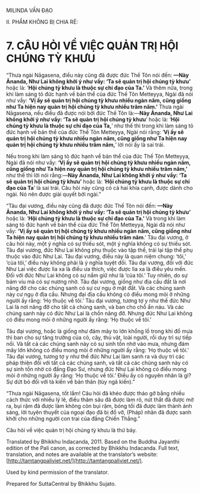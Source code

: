  

MILINDA VẤN ĐẠO

II. PHẨM KHÔNG BỊ CHIA RẼ:

# 7\. CÂU HỎI VỀ VIỆC QUẢN TRỊ HỘI CHÚNG TỲ KHƯU

“Thưa ngài Nāgasena, điều này cũng đã được đức Thế Tôn nói đến: **—Này Ānanda, Như Lai không khởi ý như vầy: ‘Ta sẽ quản trị hội chúng tỳ khưu’** hoặc là: ‘**Hội chúng tỳ khưu là thuộc sự chỉ đạo của Ta.’** Và thêm nữa, trong khi làm sáng tỏ đức hạnh về bản thể của đức Thế Tôn Metteyya, Ngài đã nói như vầy: **‘Vị ấy sẽ quản trị hội chúng tỳ khưu nhiều ngàn năm, cũng giống như Ta hiện nay quản trị hội chúng tỳ khưu nhiều trăm năm.’** Thưa ngài Nāgasena, nếu điều đã được nói bởi đức Thế Tôn là:—**Này Ānanda, Như Lai không khởi ý như vầy: ‘Ta sẽ quản trị hội chúng tỳ khưu**’ hoặc là: ‘**Hội chúng tỳ khưu là thuộc sự chỉ đạo của Ta,**’ như thế thì trong khi làm sáng tỏ đức hạnh về bản thể của đức Thế Tôn Metteyya, Ngài nói rằng: ‘**Vị ấy sẽ quản trị hội chúng tỳ khưu nhiều ngàn năm, cũng giống như Ta hiện nay quản trị hội chúng tỳ khưu nhiều trăm năm,**’ lời nói ấy là sai trái.

Nếu trong khi làm sáng tỏ đức hạnh về bản thể của đức Thế Tôn Metteyya, Ngài đã nói như vầy: **‘Vị ấy sẽ quản trị hội chúng tỳ khưu nhiều ngàn năm, cũng giống như Ta hiện nay quản trị hội chúng tỳ khưu nhiều trăm năm,’** như thế thì lời nói rằng:—**Này Ānanda, Như Lai không khởi ý như vầy: ‘Ta sẽ quản trị hội chúng tỳ khưu’** hoặc là: ‘**Hội chúng tỳ khưu là thuộc sự chỉ đạo của Ta**’ là sai trái. Câu hỏi này cũng có cả hai khía cạnh, được dành cho ngài. Nó nên được giải quyết bởi ngài.”

“Tâu đại vương, điều này cũng đã được đức Thế Tôn nói đến: **—Này Ānanda, Như Lai không khởi ý như vầy: ‘Ta sẽ quản trị hội chúng tỳ khưu’** hoặc là: ‘**Hội chúng tỳ khưu là thuộc sự chỉ đạo của Ta.’** Và trong khi làm sáng tỏ đức hạnh về bản thể của đức Thế Tôn Metteyya, Ngài đã nói như vầy: **‘Vị ấy sẽ quản trị hội chúng tỳ khưu nhiều ngàn năm, cũng giống như Ta hiện nay quản trị hội chúng tỳ khưu nhiều trăm năm**.’ Tâu đại vương, ở câu hỏi này, một ý nghĩa có sự thiếu sót, một ý nghĩa không có sự thiếu sót. Tâu đại vương, đức Như Lai không phụ thuộc vào tập thể, trái lại tập thể phụ thuộc vào đức Như Lai. Tâu đại vương, điều này là quan niệm chung: ‘tôi,’ ‘của tôi,’ điều này không phải là ý nghĩa tuyệt đối. Tâu đại vương, đối với đức Như Lai việc được lìa xa là điều ưa thích, việc được lìa xa là điều yêu mến. Đối với đức Như Lai không có sự nắm giữ như là ‘của tôi.’ Tuy nhiên, do sự bám víu mà có sự nương nhờ. Tâu đại vương, giống như địa cầu đất là nơi nâng đỡ cho các chúng sanh có sự cư ngụ ở mặt đất. Và các chúng sanh này cư ngụ ở địa cầu. Nhưng đại địa cầu không có điều mong mỏi ở những người ấy rằng: ‘Họ thuộc về tôi.’ Tâu đại vương, tương tợ y như thế đức Như Lai là nơi nâng đỡ cho tất cả chúng sanh, và ban cho chỗ ẩn náu. Và các chúng sanh này có đức Như Lai là chốn nâng đỡ. Nhưng đức Như Lai không có điều mong mỏi ở những người ấy rằng: ‘Họ thuộc về tôi.’

Tâu đại vương, hoặc là giống như đám mây to lớn khổng lồ trong khi đổ mưa thì ban cho sự tăng trưởng của cỏ, cây, thú vật, loài người, rồi duy trì sự tiếp nối. Và tất cả các chúng sanh này có sự sinh tồn nhờ vào mưa, nhưng đám mây lớn không có điều mong mỏi ở những người ấy rằng: ‘Họ thuộc về tôi.’ Tâu đại vương, tương tợ y như thế đức Như Lai làm sanh ra và duy trì các pháp thiện đối với tất cả các chúng sanh, và tất cả các chúng sanh này có sự sinh tồn nhờ có đấng Đạo Sư, nhưng đức Như Lai không có điều mong mỏi ở những người ấy rằng: ‘Họ thuộc về tôi.’ Điều ấy có nguyên nhân là gì? Sự dứt bỏ đối với tà kiến về bản thân (tùy ngã kiến).”

“Thưa ngài Nāgasena, tốt lắm! Câu hỏi đã khéo được tháo gỡ bằng nhiều cách thức với nhiều lý lẽ, điều thâm sâu đã được làm rõ, nút thắt đã được mở ra, bụi rậm đã được làm không còn bụi rậm, bóng tối đã được làm thành ánh sáng, lời tuyên thuyết của ngoại đạo đã bị đổ vỡ, (Pháp) nhãn đã được sanh khởi cho những người con trai của đấng Chiến Thắng.”

Câu hỏi về việc quản trị hội chúng tỳ khưu là thứ bảy.

Translated by Bhikkhu Indacanda, 2011. Based on the Buddha Jayanthi edition of the Pali canon, as corrected by Bhikkhu Indacanda. Full text, translation, and notes are available at the translator’s website: [http://tamtangpaliviet.net/](http://tamtangpaliviet.net/).

Used by kind permission of the translator.

Prepared for SuttaCentral by Bhikkhu Sujato.